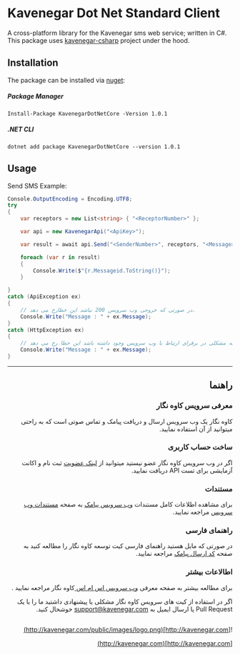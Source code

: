 # Kavenegar Dot Net Standard Client
A cross-platform library for the Kavenegar sms web service; written in C#.
This package uses [kavenegar-csharp](https://github.com/KaveNegar/kavenegar-csharp) project under the hood.

## Installation
The package can be installed via [nuget](https://www.nuget.org/packages/Kavenegar.Core/1.0.1-alpha2):

##### Package Manager
```
Install-Package KavenegarDotNetCore -Version 1.0.1
```
##### .NET CLI
```
dotnet add package KavenegarDotNetCore --version 1.0.1
```

## Usage
Send SMS Example:

```c#
Console.OutputEncoding = Encoding.UTF8;
try
{
	var receptors = new List<string> { "<ReceptorNumber>" };

	var api = new KavenegarApi("<ApiKey>");

	var result = await api.Send("<SenderNumber>", receptors, "<Message>");

	foreach (var r in result)
	{
		Console.Write($"{r.Messageid.ToString()}");
	}

}
catch (ApiException ex)
{
	// در صورتی که خروجی وب سرویس 200 نباشد این خطارخ می دهد.
	Console.Write("Message : " + ex.Message);
}
catch (HttpException ex)
{
	// در زمانی که مشکلی در برقرای ارتباط با وب سرویس وجود داشته باشد این خطا رخ می دهد
	Console.Write("Message : " + ex.Message);
}
```





<hr>
<div dir='rtl'>
	
## راهنما

### معرفی سرویس کاوه نگار

کاوه نگار یک وب سرویس ارسال و دریافت پیامک و تماس صوتی است که به راحتی میتوانید از آن استفاده نمایید.

### ساخت حساب کاربری

اگر در وب سرویس کاوه نگار عضو نیستید میتوانید از [لینک عضویت](http://panel.kavenegar.com/client/membership/register) ثبت نام  و اکانت آزمایشی برای تست API دریافت نمایید.

### مستندات

برای مشاهده اطلاعات کامل مستندات [وب سرویس پیامک](http://kavenegar.com/وب-سرویس-پیامک.html)  به صفحه [مستندات وب سرویس](http://kavenegar.com/rest.html) مراجعه نمایید.

### راهنمای فارسی

در صورتی که مایل هستید راهنمای فارسی کیت توسعه کاوه نگار را مطالعه کنید به صفحه [کد ارسال پیامک](http://kavenegar.com/sdk.html) مراجعه نمایید.

### اطالاعات بیشتر
برای مطالعه بیشتر به صفحه معرفی
[وب سرویس اس ام اس ](http://kavenegar.com)
کاوه نگار
مراجعه نمایید .

 اگر در استفاده از کیت های سرویس کاوه نگار مشکلی یا پیشنهادی  داشتید ما را با یک Pull Request  یا  ارسال ایمیل به support@kavenegar.com  خوشحال کنید.
 
##
![http://kavenegar.com](http://kavenegar.com/public/images/logo.png)		

[http://kavenegar.com](http://kavenegar.com)	

</div>



